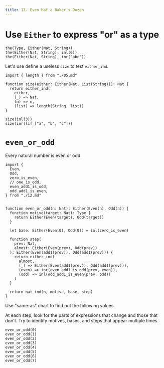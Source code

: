 ```yaml
---
title: 13. Even Haf a Baker's Dozen
---
```


# Use `Either` to express "or" as a type

``` cicada
the(Type, Either(Nat, String))
the(Either(Nat, String), inl(6))
the(Either(Nat, String), inr("abc"))
```

Let's use define a useless `size` to test `either_ind`.

``` cicada
import { length } from "./05.md"

function size(either: Either(Nat, List(String))): Nat {
  return either_ind(
    either,
    (_) => Nat,
    (n) => n,
    (list) => length(String, list))
}

size(inl(3))
size(inr(li! ["a", "b", "c"]))
```

# `even_or_odd`

Every natural number is even or odd.

``` cicada
import {
  Even,
  Odd,
  zero_is_even,
  // one_is_odd,
  even_add1_is_odd,
  odd_add1_is_even,
} from "./12.md"


function even_or_odd(n: Nat): Either(Even(n), Odd(n)) {
  function motive(target: Nat): Type {
    return Either(Even(target), Odd(target))
  }

  let base: Either(Even(0), Odd(0)) = inl(zero_is_even)

  function step(
    prev: Nat,
    almost: Either(Even(prev), Odd(prev))
  ): Either(Even(add1(prev)), Odd(add1(prev))) {
    return either_ind(
      almost,
      (_) => Either(Even(add1(prev)), Odd(add1(prev))),
      (even) => inr(even_add1_is_odd(prev, even)),
      (odd) => inl(odd_add1_is_even(prev, odd))
    )
  }

  return nat_ind(n, motive, base, step)
}
```

Use "same-as" chart to find out the following values.

At each step, look for the parts of expressions that change and those that don't.
Try to identify motives, bases, and steps that appear multiple times.

``` cicada
even_or_odd(0)
even_or_odd(1)
even_or_odd(2)
even_or_odd(3)
even_or_odd(4)
even_or_odd(5)
even_or_odd(6)
even_or_odd(7)
```
